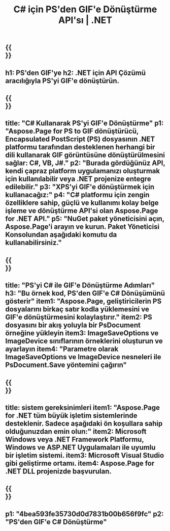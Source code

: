 ﻿---
translation: true
template: /_templates/_conversion-child-net.md
title: C# için PS'den GIF'e Dönüştürme API'sı | .NET
url: /net/conversion/ps-to-gif/
description: PS'den GIF'e C# dönüştürme için örnek kod. VB.NET, Asp.NET veya herhangi bir .NET tabanlı uygulama içinde toplu PS dosyalarını GIF'e dönüştürmek için API örnek kodunu kullanın.
informat: PS
outformat: GIF
otherformats: XPS EPS
---

{{<section banner>}}
---
h1: PS'den GIF'ye
h2: .NET için API Çözümü aracılığıyla PS'yi GIF'e dönüştürün.
---

{{<section overview>}}
---
title: "C# Kullanarak PS'yi GIF'e Dönüştürme"
p1: "Aspose.Page for PS to GIF dönüştürücü, Encapsulated PostScript (PS) dosyasının .NET platformu tarafından desteklenen herhangi bir dili kullanarak GIF görüntüsüne dönüştürülmesini sağlar: C#, VB, J#."
p2: "Burada gördüğünüz API, kendi çapraz platform uygulamanızı oluşturmak için kullanılabilir veya .NET projenize entegre edilebilir."
p3: "XPS'yi GIF'e dönüştürmek için kullanacağız:"
p4: "C# platformu için zengin özelliklere sahip, güçlü ve kullanımı kolay belge işleme ve dönüştürme API'si olan Aspose.Page for .NET API."
p5: "NuGet paket yöneticisini açın, Aspose.Page'i arayın ve kurun. Paket Yöneticisi Konsolundan aşağıdaki komutu da kullanabilirsiniz."
---

{{<section feature1>}}
---
title: "PS'yi C# ile GIF'e Dönüştürme Adımları"
h3: "Bu örnek kod, PS'den GIF'e C# Dönüşümünü gösterir"
item1: "Aspose.Page, geliştiricilerin PS dosyalarını birkaç satır kodla yüklemesini ve GIF'e dönüştürmesini kolaylaştırır."
item2: PS dosyasını bir akış yoluyla bir PsDocument örneğine yükleyin
item3: ImageSaveOptions ve ImageDevice sınıflarının örneklerini oluşturun ve ayarlayın
item4: "Parametre olarak ImageSaveOptions ve ImageDevice nesneleri ile PsDocument.Save yöntemini çağırın"
---

{{<section feature2>}}
---
title: sistem gereksinimleri
item1: "Aspose.Page for .NET tüm büyük işletim sistemlerinde desteklenir. Sadece aşağıdaki ön koşullara sahip olduğunuzdan emin olun:"
item2: Microsoft Windows veya .NET Framework Platformu, Windows ve ASP.NET Uygulamaları ile uyumlu bir işletim sistemi.
item3: Microsoft Visual Studio gibi geliştirme ortamı.
item4: Aspose.Page for .NET DLL projenizde başvurulan.
---

{{<section gist>}}
---
p1: "4bea593fe35730d0d7831b00b656f9fc"
p2: "PS'den GIF'e C# Dönüştürme"
---
